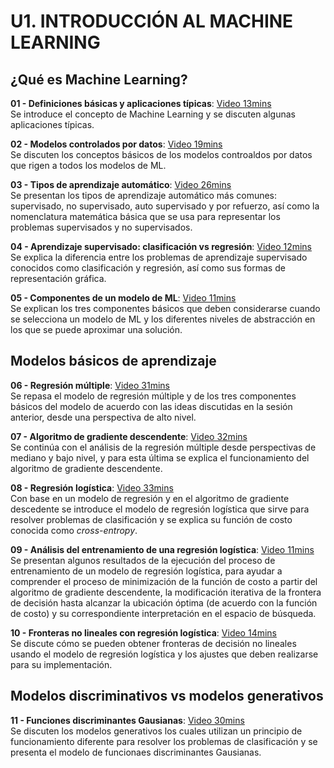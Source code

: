 # U1. INTRODUCCIÓN AL MACHINE LEARNING

## ¿Qué es Machine Learning?

**01 - Definiciones básicas y aplicaciones típicas**: [Video 13mins](https://www.youtube.com/watch?v=QCA72Ds09do) <br/> Se introduce el concepto de Machine Learning y se discuten algunas aplicaciones típicas.

**02 - Modelos controlados por datos**: [Video 19mins](https://www.youtube.com/watch?v=tFUW0O45thc) <br/> Se discuten los conceptos básicos de los modelos controaldos por datos que rigen a todos los modelos de ML.

**03 - Tipos de aprendizaje automático**: [Video 26mins](https://www.youtube.com/watch?v=XM-RSxrIJ-8) <br/> Se presentan los tipos de aprendizaje automático más comunes: supervisado, no supervisado, auto supervisado y por refuerzo, así como la nomenclatura matemática básica que se usa para representar los problemas supervisados y no supervisados.

**04 - Aprendizaje supervisado: clasificación vs regresión**: [Video 12mins](https://www.youtube.com/watch?v=ya0umhsbNTE) <br/> Se explica la diferencia entre los problemas de aprendizaje supervisado conocidos como clasificación y regresión, así como sus formas de representación gráfica. 

**05 - Componentes de un modelo de ML**: [Video 11mins](https://www.youtube.com/watch?v=4fXhLRE1bIQ) <br/> Se explican los tres componentes básicos que deben considerarse cuando se selecciona un modelo de ML y los diferentes niveles de abstracción en los que se puede aproximar una solución.


## Modelos básicos de aprendizaje

**06 - Regresión múltiple**: [Video 31mins](https://www.youtube.com/watch?v=CIEMbXPYNoE) <br/> Se repasa el modelo de regresión múltiple y de los tres componentes básicos del modelo de acuerdo con las ideas discutidas en la sesión anterior, desde una perspectiva de alto nivel.

**07 - Algoritmo de gradiente descendente**: [Video 32mins](https://www.youtube.com/watch?v=vcNw2McLCxU) <br/> Se continúa con el análisis de la regresión múltiple desde perspectivas de mediano y bajo nivel, y para esta última se explica el funcionamiento del algoritmo de gradiente descendente.

**08 - Regresión logística**: [Video 33mins](https://www.youtube.com/watch?v=Rf6in29cVNI) <br/> Con base en un modelo de regresión y en el algoritmo de gradiente descedente se introduce el modelo de regresión logística que sirve para resolver problemas de clasificación y se explica su función de costo conocida como <em>cross-entropy</em>.

**09 - Análisis del entrenamiento de una regresión logística**: [Video 11mins](https://www.youtube.com/watch?v=vZZLf2SZqwc) <br/> Se presentan algunos resultados de la ejecución del proceso de entrenamiento de un modelo de regresión logística, para ayudar a comprender el proceso de minimización de la función de costo a partir del algoritmo de gradiente descendente, la modificación iterativa de la frontera de decisión hasta alcanzar la ubicación óptima (de acuerdo con la función de costo) y su correspondiente interpretación en el espacio de búsqueda.

**10 - Fronteras no lineales con regresión logística**: [Video 14mins](https://www.youtube.com/watch?v=dSHtZ-FAOXg) <br/> Se discute cómo se pueden obtener fronteras de decisión no lineales usando el modelo de regresión logística y los ajustes que deben realizarse para su implementación.

## Modelos discriminativos vs modelos generativos

**11 - Funciones discriminantes Gausianas**: [Video 30mins]() <br/> Se discuten los modelos generativos los cuales utilizan un principio de funcionamiento diferente para resolver los problemas de clasificación y se presenta el modelo de funcionaes discriminantes Gausianas.
